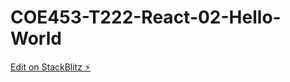 # COE453-T222-React-02-Hello-World

[Edit on StackBlitz ⚡️](https://stackblitz.com/edit/web-platform-buvxf2)